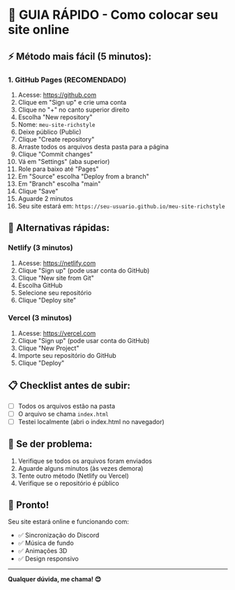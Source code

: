 # 🚀 GUIA RÁPIDO - Como colocar seu site online

## ⚡ Método mais fácil (5 minutos):

### 1. GitHub Pages (RECOMENDADO)
1. Acesse: https://github.com
2. Clique em "Sign up" e crie uma conta
3. Clique no "+" no canto superior direito
4. Escolha "New repository"
5. Nome: `meu-site-richstyle`
6. Deixe público (Public)
7. Clique "Create repository"
8. Arraste todos os arquivos desta pasta para a página
9. Clique "Commit changes"
10. Vá em "Settings" (aba superior)
11. Role para baixo até "Pages"
12. Em "Source" escolha "Deploy from a branch"
13. Em "Branch" escolha "main"
14. Clique "Save"
15. Aguarde 2 minutos
16. Seu site estará em: `https://seu-usuario.github.io/meu-site-richstyle`

## 🎯 Alternativas rápidas:

### Netlify (3 minutos)
1. Acesse: https://netlify.com
2. Clique "Sign up" (pode usar conta do GitHub)
3. Clique "New site from Git"
4. Escolha GitHub
5. Selecione seu repositório
6. Clique "Deploy site"

### Vercel (3 minutos)
1. Acesse: https://vercel.com
2. Clique "Sign up" (pode usar conta do GitHub)
3. Clique "New Project"
4. Importe seu repositório do GitHub
5. Clique "Deploy"

## 📋 Checklist antes de subir:
- [ ] Todos os arquivos estão na pasta
- [ ] O arquivo se chama `index.html`
- [ ] Testei localmente (abri o index.html no navegador)

## 🔧 Se der problema:
1. Verifique se todos os arquivos foram enviados
2. Aguarde alguns minutos (às vezes demora)
3. Tente outro método (Netlify ou Vercel)
4. Verifique se o repositório é público

## 🎉 Pronto!
Seu site estará online e funcionando com:
- ✅ Sincronização do Discord
- ✅ Música de fundo
- ✅ Animações 3D
- ✅ Design responsivo

---
**Qualquer dúvida, me chama! 😊** 